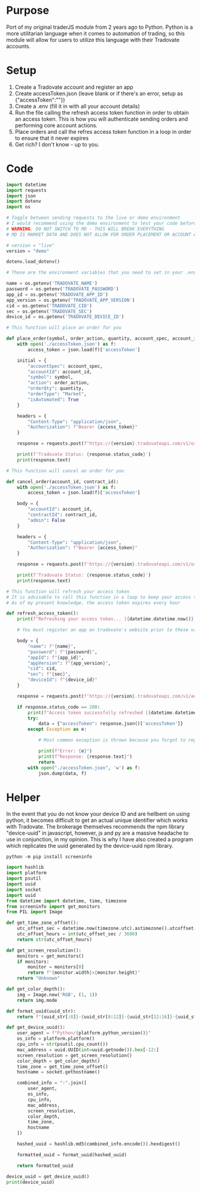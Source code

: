 # Purpose
Port of my original traderJS module from 2 years ago to Python. Python is a more utilitarian language when it comes to automation of trading, so this module will allow for users to utilize this language with their Tradovate accounts.
# Setup
1) Create a Tradovate account and register an app
2) Create accessToken.json (leave blank or if there's an error, setup as {"accessToken":""})
3) Create a .env (fill it in with all your account details)
4) Run the file calling the refresh access token function in order to obtain an access token. This is how you will authenticate sending orders and performing core account actions.
5) Place orders and call the refres access token function in a loop in order to ensure that it never expires
6) Get rich? I don't know - up to you.
# Code
```python
import datetime
import requests
import json
import dotenv
import os

# Toggle between sending requests to the live or demo environment
# I would recommend using the demo environment to test your code before going live
# WARNING: DO NOT SWITCH TO MD - THIS WILL BREAK EVERYTHING
# MD IS MARKET DATA AND DOES NOT ALLOW FOR ORDER PLACEMENT OR ACCOUNT AUTHENTICATION

# version = "live"
version = "demo"

dotenv.load_dotenv()

# These are the environment variables that you need to set in your .env file

name = os.getenv('TRADOVATE_NAME')
password = os.getenv('TRADOVATE_PASSWORD')
app_id = os.getenv('TRADOVATE_APP_ID')
app_version = os.getenv('TRADOVATE_APP_VERSION')
cid = os.getenv('TRADOVATE_CID')
sec = os.getenv('TRADOVATE_SEC')
device_id = os.getenv('TRADOVATE_DEVICE_ID')

# This function will place an order for you

def place_order(symbol, order_action, quantity, account_spec, account_id):
    with open('./accessToken.json') as f:
        access_token = json.load(f)['accessToken']

    initial = {
        "accountSpec": account_spec,
        "accountId": account_id,
        "symbol": symbol,
        "action": order_action,
        "orderQty": quantity,
        "orderType": "Market",
        "isAutomated": True
    }

    headers = {
        "Content-Type": "application/json",
        "Authorization": f"Bearer {access_token}"
    }

    response = requests.post(f"https://{version}.tradovateapi.com/v1/order/placeorder", headers=headers, data=json.dumps(initial))

    print(f'Tradovate Status: {response.status_code}')
    print(response.text)

# This function will cancel an order for you

def cancel_order(account_id, contract_id):
    with open('./accessToken.json') as f:
        access_token = json.load(f)['accessToken']

    body = {
        "accountId": account_id,
        "contractId": contract_id,
        "admin": False
    }

    headers = {
        "Content-Type": "application/json",
        "Authorization": f"Bearer {access_token}"
    }

    response = requests.post(f'https://{version}.tradovateapi.com/v1/order/liquidateposition', headers=headers, data=json.dumps(body))

    print(f'Tradovate Status: {response.status_code}')
    print(response.text)

# This function will refresh your access token
# It is advisable to call this function in a loop to keep your access token fresh
# As of my present knowledge, the access token expires every hour

def refresh_access_token():
    print(f"Refreshing your access token... [{datetime.datetime.now()}]")

    # You must register an app on tradovate's website prior to these variables working properly

    body = {
        "name": f"{name}",
        "password": f"{password}",
        "appId": f"{app_id}",
        "appVersion": f"{app_version}",
        "cid": cid,
        "sec": f"{sec}",
        "deviceId": f"{device_id}"
    }

    response = requests.post(f'https://{version}.tradovateapi.com/v1/auth/accesstokenrequest', json=body)

    if response.status_code == 200:
        print(f"Access token successfully refreshed [{datetime.datetime.now().isoformat()}]")
        try:
            data = {"accessToken": response.json()['accessToken']}
        except Exception as e:

            # Most common exception is thrown because you forgot to register your app properly

            print(f"Error: {e}")
            print(f"Response: {response.text}")
            return
        with open("./accessToken.json", 'w') as f:
            json.dump(data, f)
```
# Helper
In the event that you do not know your device ID and are hellbent on using python, it becomes difficult to get an actual unique identifier which works with Tradovate. The brokerage themselves recommends the npm library "device-uuid" in javascript, however, js and py are a massive headache to use in conjunction, in my opinion. This is why I have also created a program which replicates the uuid generated by the device-uuid npm library. 
```
python -m pip install screeninfo
```
```python
import hashlib
import platform
import psutil
import uuid
import socket
import uuid
from datetime import datetime, time, timezone
from screeninfo import get_monitors
from PIL import Image

def get_time_zone_offset():
    utc_offset_sec = datetime.now(timezone.utc).astimezone().utcoffset().total_seconds()
    utc_offset_hours = int(utc_offset_sec / 3600)
    return str(utc_offset_hours)

def get_screen_resolution():
    monitors = get_monitors()
    if monitors:
        monitor = monitors[0]
        return f"{monitor.width}x{monitor.height}"
    return "Unknown"

def get_color_depth():
    img = Image.new('RGB', (1, 1))
    return img.mode

def format_uuid(uuid_str):
    return f"{uuid_str[:8]}-{uuid_str[8:12]}-{uuid_str[12:16]}-{uuid_str[16:20]}-{uuid_str[20:]}"

def get_device_uuid():
    user_agent = f"Python/{platform.python_version()}"
    os_info = platform.platform()
    cpu_info = str(psutil.cpu_count())
    mac_address = uuid.UUID(int=uuid.getnode()).hex[-12:]
    screen_resolution = get_screen_resolution()
    color_depth = get_color_depth()
    time_zone = get_time_zone_offset()
    hostname = socket.gethostname()

    combined_info = ":".join([
        user_agent,
        os_info,
        cpu_info,
        mac_address,
        screen_resolution,
        color_depth,
        time_zone,
        hostname
    ])

    hashed_uuid = hashlib.md5(combined_info.encode()).hexdigest()

    formatted_uuid = format_uuid(hashed_uuid)

    return formatted_uuid

device_uuid = get_device_uuid()
print(device_uuid)
```
